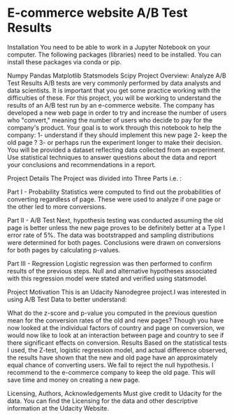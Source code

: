 # E-commerce website A/B Test Results
Installation
You need to be able to work in a Jupyter Notebook on your computer. The following packages (libraries) need to be installed. You can install these packages via conda or pip.

Numpy
Pandas
Matplotlib
Statsmodels
Scipy
Project Overview: Analyze A/B Test Results
A/B tests are very commonly performed by data analysts and data scientists. It is important that you get some practice working with the difficulties of these. For this project, you will be working to understand the results of an A/B test run by an e-commerce website. The company has developed a new web page in order to try and increase the number of users who "convert," meaning the number of users who decide to pay for the company's product. Your goal is to work through this notebook to help the company:
1- understand if they should implement this new page
2- keep the old page ?
3- or perhaps run the experiment longer to make their decision.
You will be provided a dataset reflecting data collected from an experiment. Use statistical techniques to answer questions about the data and report your conclusions and recommendations in a report.

Project Details
The Project was divided into Three Parts i.e. :

Part I - Probability
Statistics were computed to find out the probabilities of converting regardless of page. These were used to analyze if one page or the other led to more conversions.

Part II - A/B Test
Next, hypothesis testing was conducted assuming the old page is better unless the new page proves to be definitely better at a Type I error rate of 5%. The data was bootstrapped and sampling distributions were determined for both pages. Conclusions were drawn on conversions for both pages by calculating p-values.

Part III - Regression
Logistic regression was then performed to confirm results of the previous steps. Null and alternative hypotheses associated with this regression model were stated and verified using statsmodel.

Project Motivation
This is an Udacity Nanodegree project.I was interested in using A/B Test Data to better understand:

What do the z-score and p-value you computed in the previous question mean for the conversion rates of the old and new pages?
Though you have now looked at the individual factors of country and page on conversion, we would now like to look at an interaction between page and country to see if there significant effects on conversion.
Results
Based on the statistical tests I used, the Z-test, logistic regression model, and actual difference observed, the results have shown that the new and old page have an approximately equal chance of converting users. We fail to reject the null hypothesis. I recommend to the e-commerce company to keep the old page. This will save time and money on creating a new page.

Licensing, Authors, Acknowledgements
Must give credit to Udacity for the data. You can find the Licensing for the data and other descriptive information at the Udacity Website.
